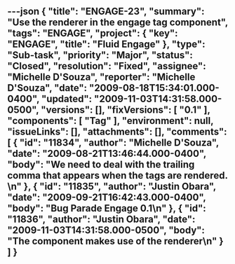 ---json
{
  "title": "ENGAGE-23",
  "summary": "Use the renderer in the engage tag component",
  "tags": "ENGAGE",
  "project": {
    "key": "ENGAGE",
    "title": "Fluid Engage"
  },
  "type": "Sub-task",
  "priority": "Major",
  "status": "Closed",
  "resolution": "Fixed",
  "assignee": "Michelle D'Souza",
  "reporter": "Michelle D'Souza",
  "date": "2009-08-18T15:34:01.000-0400",
  "updated": "2009-11-03T14:31:58.000-0500",
  "versions": [],
  "fixVersions": [
    "0.1"
  ],
  "components": [
    "Tag"
  ],
  "environment": null,
  "issueLinks": [],
  "attachments": [],
  "comments": [
    {
      "id": "11834",
      "author": "Michelle D'Souza",
      "date": "2009-08-21T13:46:44.000-0400",
      "body": "We need to deal with the trailing comma that appears when the tags are rendered.&#x20;\n"
    },
    {
      "id": "11835",
      "author": "Justin Obara",
      "date": "2009-09-21T16:42:43.000-0400",
      "body": "Bug Parade Engage 0.1\n"
    },
    {
      "id": "11836",
      "author": "Justin Obara",
      "date": "2009-11-03T14:31:58.000-0500",
      "body": "The component makes use of the renderer\n"
    }
  ]
}
---

        